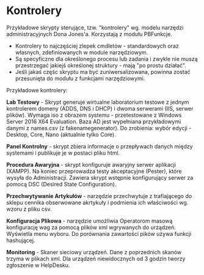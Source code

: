 # Kontrolery
Przykładowe skrypty sterujące, tzw. "kontrolery" wg. modelu narzędzi administracyjnych Dona Jones'a. Korzystają z modułu PBFunkcje.

* Kontrolery to najczęściej zlepek cmdletów - standardowych oraz własnych, zdefiniowanych w module narzędziowym.
* Są specyficzne dla określonego procesu lub zadania i zwykle nie muszą przestrzegać jakiejś określonej struktury - mają "po prostu działać".
* Jeśli jakaś częśc skryptu ma być zuniwersalizowana, powinna zostać przesunięta do modułu z funkcjami narzędziowymi.

Przykładowe kontrolery:

<b>Lab Testowy</b> - Skrypt generuje wirtualne laboratorium testowe z jednym kontrolerem domeny (ADDS, DNS i DHCP) i dwoma serwerami (IIS, serwer plików). Wymaga iso z obrazem systemu - przetestowane z Windows Server 2016 X64 Evaluation. Baza AD jest wypełniana przykładowymi danymi z names.csv (z fakenamegenerator). Do zrobienia: wybór edycji - Desktop, Core, Nano (aktualnie tylko Core).

<b>Panel Kontrolny</b> - skrypt zbiera informacje o przepływach danych między systemami i publikuje je w postaci pliku html.

<b>Procedura Awaryjna</b> - skrypt konfiguruje awaryjny serwer aplikacji (XAMPP). Na koniec przeprowadza testy akceptacyjne (Pester), które wysyła do Administracji. Zawiera skrypt wstępnie konfigurujący serwer za pomocą DSC (Desired State Configuration).

<b>Przechwytywanie Artykułów</b> - narzędzie przechwytuje z trafiającego do sklepu cennika obserwowane akrtykuły i podmienia ich właściwości wg. wzoru z pliku csv.

<b>Konfiguracja Plikowa</b> - narzędzie umożliwia Operatorom masową konfigurację wag za pomocą plików xml wgrywanych do urządzeń. Wyświetla menu wyboru. Do porównania zawartości pików używa funkcji hashującej.

<b>Monitoring</b> - Skaner sieciowy urządzeń. Dane z poprzednich skanów trzyma w plikach xml. Dla urządzeń niewidocznych od 3 godzin tworzy zgłoszenie w HelpDesku.
